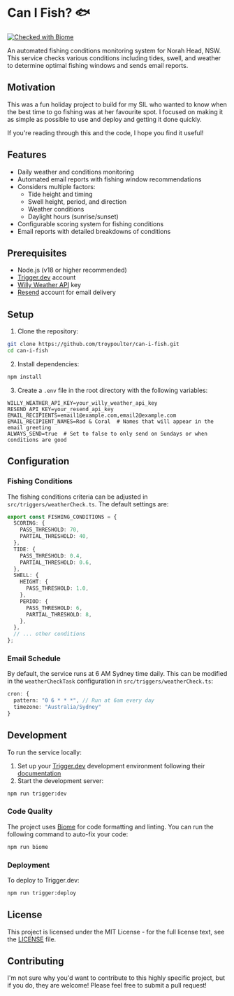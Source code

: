 # Can I Fish? 🐟

[![Checked with Biome](https://img.shields.io/badge/Checked_with-Biome-60a5fa?style=flat&logo=biome)](https://biomejs.dev)

An automated fishing conditions monitoring system for Norah Head, NSW. This service checks various conditions including tides, swell, and weather to determine optimal fishing windows and sends email reports.

## Motivation

This was a fun holiday project to build for my SIL who wanted to know when the best time to go fishing was at her favourite spot. I focused on making it as simple as possible to use and deploy and getting it done quickly.

If you're reading through this and the code, I hope you find it useful!

## Features

- Daily weather and conditions monitoring
- Automated email reports with fishing window recommendations
- Considers multiple factors:
  - Tide height and timing
  - Swell height, period, and direction
  - Weather conditions
  - Daylight hours (sunrise/sunset)
- Configurable scoring system for fishing conditions
- Email reports with detailed breakdowns of conditions

## Prerequisites

- Node.js (v18 or higher recommended)
- [Trigger.dev](https://trigger.dev) account
- [Willy Weather API](https://www.willyweather.com.au/info/api.html) key
- [Resend](https://resend.com) account for email delivery

## Setup

1. Clone the repository:
```bash
git clone https://github.com/troypoulter/can-i-fish.git
cd can-i-fish
```

2. Install dependencies:
```bash
npm install
```

3. Create a `.env` file in the root directory with the following variables:
```env
WILLY_WEATHER_API_KEY=your_willy_weather_api_key
RESEND_API_KEY=your_resend_api_key
EMAIL_RECIPIENTS=email1@example.com,email2@example.com
EMAIL_RECIPIENT_NAMES=Rod & Coral  # Names that will appear in the email greeting
ALWAYS_SEND=true  # Set to false to only send on Sundays or when conditions are good
```

## Configuration

### Fishing Conditions

The fishing conditions criteria can be adjusted in `src/triggers/weatherCheck.ts`. The default settings are:

```typescript
export const FISHING_CONDITIONS = {
  SCORING: {
    PASS_THRESHOLD: 70,
    PARTIAL_THRESHOLD: 40,
  },
  TIDE: {
    PASS_THRESHOLD: 0.4,
    PARTIAL_THRESHOLD: 0.6,
  },
  SWELL: {
    HEIGHT: {
      PASS_THRESHOLD: 1.0,
    },
    PERIOD: {
      PASS_THRESHOLD: 6,
      PARTIAL_THRESHOLD: 8,
    },
  },
  // ... other conditions
};
```

### Email Schedule

By default, the service runs at 6 AM Sydney time daily. This can be modified in the `weatherCheckTask` configuration in `src/triggers/weatherCheck.ts`:

```typescript
cron: {
  pattern: "0 6 * * *", // Run at 6am every day
  timezone: "Australia/Sydney"
}
```

## Development

To run the service locally:

1. Set up your [Trigger.dev](https://trigger.dev) development environment following their [documentation](https://trigger.dev/docs/documentation/quickstart)
2. Start the development server:
```bash
npm run trigger:dev
```

### Code Quality

The project uses [Biome](https://biomejs.dev/) for code formatting and linting. You can run the following command to auto-fix your code:

```bash
npm run biome
```

### Deployment

To deploy to Trigger.dev:

```bash
npm run trigger:deploy
```

## License

This project is licensed under the MIT License - for the full license text, see the [LICENSE](LICENSE) file.

## Contributing

I'm not sure why you'd want to contribute to this highly specific project, but if you do, they are welcome! Please feel free to submit a pull request!
